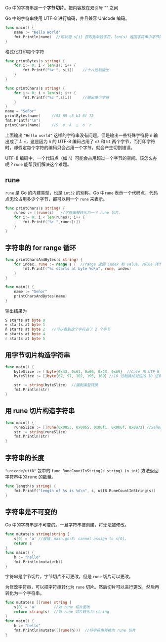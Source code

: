 Go 中的字符串是一个**字节切片**。把内容放在双引号 "" 之间

Go 中的字符串使用 UTF-8 进行编码，并且兼容 Unicode 编码。
```go
func main() {
    name := "Hello World"
    fmt.Println(name)  //可以用 s[i] 获取到单独字符，len(s) 返回字符串中字节的数量
}
```
格式化打印每个字符
```go
func printBytes(s string) {
    for i:= 0; i < len(s); i++ {
        fmt.Printf("%x ", s[i])    //十六进制输出
    }
}

func printChars(s string) {
    for i:= 0; i < len(s); i++ {
        fmt.Printf("%c ",s[i])     //输出单个字符
    }
}
name = "Señor"
printBytes(name)     //53 65 c3 b1 6f 72 
fmt.Printf("\n")
printChars(name)     //S  e  Ã  ±  o  r
```
上面输出 `"Hello world"` 这样的字符串没有问题，但是输出一些特殊字符将 `ñ` 输出成了 `Ã ±`，这是因为 `ñ` 的 UTF-8 编码占用了 `c3` 和 `b1` 两个字节，而打印字符时，却假定每个字符的编码只会占用一个字节，就会产生切割错误。

UTF-8 编码中，一个代码点（如 `ñ`）可能会占用超过一个字节的空间。该怎么办呢？`rune` 能帮我们解决这个难题。

## rune
`rune` 是 Go 的内建类型，也是 `int32` 的别称。Go 中`rune` 表示一个代码点，代码点无论占用多少个字节，都可以用一个 `rune` 来表示。
```go
func printChars(s string) {
    runes := []rune(s)   //字符串被转化为一个 rune 切片。
    for i:= 0; i < len(runes); i++ {
        fmt.Printf("%c ",runes[i])
    }
}
```
## 字符串的 for range 循环
```go
func printCharsAndBytes(s string) {
    for index, rune := range s {  //range 返回 index 和 value，value 转为 rune
        fmt.Printf("%c starts at byte %d\n", rune, index)
    }
}

func main() {
    name := "Señor"
    printCharsAndBytes(name)
}
```
输出结果为
```go
S starts at byte 0  
e starts at byte 1  
ñ starts at byte 2   //可以看到这个字符占了 2 个字节
o starts at byte 4  
r starts at byte 5
```
## 用字节切片构造字符串
```go
func main() {  
    byteSlice := []byte{0x43, 0x61, 0x66, 0xC3, 0xA9}  //Café 用 UTF-8 编码后的 16 进制字节。程序输出 Café。
    byteSlice := []byte{67, 97, 102, 195, 169} //16 进制换成对应的 10 进制值也行

    str := string(byteSlice)  //强制类型转换
    fmt.Println(str)
}
```
## 用 rune 切片构造字符串
```go
func main() {  
    runeSlice := []rune{0x0053, 0x0065, 0x00f1, 0x006f, 0x0072} //Señor的 16 进制的 Unicode 代码点。程序输出 Señor
    str := string(runeSlice)
    fmt.Println(str)
}
```
## 字符串的长度
`"unicode/utf8"` 包中的 `func RuneCountInString(s string) (n int)` 方法返回字符串中的 rune 的数量。
```go
func length(s string) {  
    fmt.Printf("length of %s is %d\n", s, utf8.RuneCountInString(s))
}
```
## 字符串是不可变的
Go 中的字符串是不可变的。一旦字符串被创建，将无法被修改。
```go
func mutate(s string)string {  
    s[0] = 'a' //报错，main.go:8: cannot assign to s[0]。
    return s
}
func main() {  
    h := "hello"
    fmt.Println(mutate(h))
}
```
字符串是字节切片，字节切片不可更改，但是 `rune` 切片可以更改。

为修改字符串，可以把字符串转化为 `rune` 切片。然后切片可以进行更改，然后再转化为一个字符串。
```go
func mutate(s []rune) string {  
    s[0] = 'a'        //对 rune 切片更改
    return string(s)  //将 rune 切片转化为 string
}
func main() {  
    h := "hello"
    fmt.Println(mutate([]rune(h)))  //将字符串转换为 rune 切片
}
```


